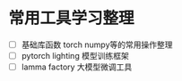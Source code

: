 # 常用工具学习整理

- [ ] 基础库函数 torch numpy等的常用操作整理
- [ ] pytorch lighting 模型训练框架
- [ ] lamma factory 大模型微调工具